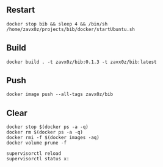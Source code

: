Restart
------

```shell
docker stop bib && sleep 4 && /bin/sh /home/zavx0z/projects/bib/docker/startUbuntu.sh
```

Build
-----

```shell
docker build . -t zavx0z/bib:0.1.3 -t zavx0z/bib:latest
```

Push
----

```shell
docker image push --all-tags zavx0z/bib
```

Clear
-----

```shell
docker stop $(docker ps -a -q)
docker rm $(docker ps -a -q)
docker rmi -f $(docker images -aq)
docker volume prune -f
```

```shell
supervisorctl reload
supervisorctl status x:
```